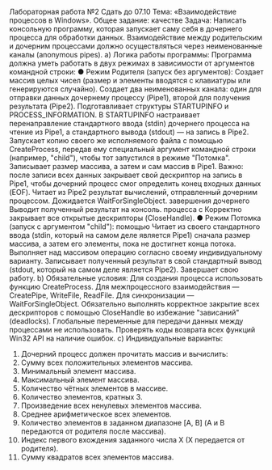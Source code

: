 Лабораторная работа №2 
Сдать до 07.10 
Тема: «Взаимодействие процессов в Windows». 
Общее задание: 
качестве 
Задача: Написать консольную программу, которая запускает саму себя 
в 
дочернего процесса для обработки данных. 
Взаимодействие между родительским и дочерним процессами должно 
осуществляться через неименованные каналы (anonymous pipes). 
a) Логика работы программы: 
Программа должна уметь работать в двух режимах в зависимости от 
аргументов командной строки: 
● Режим Родителя (запуск без аргументов): 
Создает массив целых чисел (размер и элементы вводятся с клавиатуры 
или генерируются случайно). 
Создает два неименованных канала: один для отправки данных 
дочернему процессу (Pipe1), второй для получения результата (Pipe2). 
Подготавливает структуры STARTUPINFO и PROCESS_INFORMATION. В 
STARTUPINFO настраивает перенаправление стандартного ввода (stdin) 
дочернего процесса на чтение из Pipe1, а стандартного вывода (stdout) — на 
запись в Pipe2. 
Запускает копию своего же исполняемого файла с помощью 
CreateProcess, передав ему специальный аргумент командной строки 
(например, "child"), чтобы тот запустился в режиме "Потомка". 
Записывает размер массива, а затем и сам массив в Pipe1. 
Важно: после записи всех данных закрывает свой дескриптор на запись в Pipe1, 
чтобы дочерний процесс смог определить конец входных данных (EOF). 
Читает из Pipe2 результат вычислений, отправленный дочерним 
процессом. 
Дожидается 
WaitForSingleObject. 
завершения 
дочернего 
Выводит полученный результат на консоль. 
процесса 
с 
Корректно закрывает все открытые дескрипторы (CloseHandle). 
● Режим Потомка (запуск с аргументом "child"): 
помощью 
Читает из своего стандартного ввода (stdin, который на самом деле 
является Pipe1) сначала размер массива, а затем его элементы, пока не 
достигнет конца потока. 
Выполняет над массивом операцию согласно своему индивидуальному 
варианту. 
Записывает полученный результат в свой стандартный вывод (stdout, 
который на самом деле является Pipe2). 
Завершает свою работу. 
b) Обязательные условия: 
Для создания процесса использовать функцию CreateProcess. 
Для межпроцессного взаимодействия — CreatePipe, WriteFile, ReadFile. 
Для синхронизации — WaitForSingleObject. 
Обязательно выполнять корректное закрытие всех дескрипторов с помощью 
CloseHandle во избежание "зависаний" (deadlocks). 
Глобальные переменные для передачи данных между процессами не 
использовать. 
Проверять коды возврата всех функций Win32 API на наличие ошибок. 
c) Индивидуальные варианты: 
1. Дочерний процесс должен прочитать массив и вычислить: 
2. Сумму всех положительных элементов массива. 
3. Минимальный элемент массива. 
4. Максимальный элемент массива. 
5. Количество чётных элементов в массиве. 
6. Количество элементов, кратных 3. 
7. Произведение всех ненулевых элементов массива. 
8. Среднее арифметическое всех элементов. 
9. Количество элементов в заданном диапазоне [A, B] (A и B передаются от 
родителя после массива). 
10. Индекс первого вхождения заданного числа X (X передается от 
родителя). 
11. Сумму квадратов всех элементов массива. 
